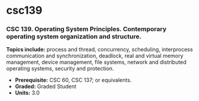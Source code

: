 # csc139 #

### CSC 139. Operating System Principles. Contemporary operating system organization and structure.
__Topics include:__ process and thread, concurrency, scheduling, interprocess communication and synchronization, deadlock, real and virtual memory management, device management, file systems, network and distributed operating systems, security and protection. 

  * __Prerequisite:__ CSC 60, CSC 137; or equivalents. 
  * __Graded:__ Graded Student
  * __Units:__ 3.0
